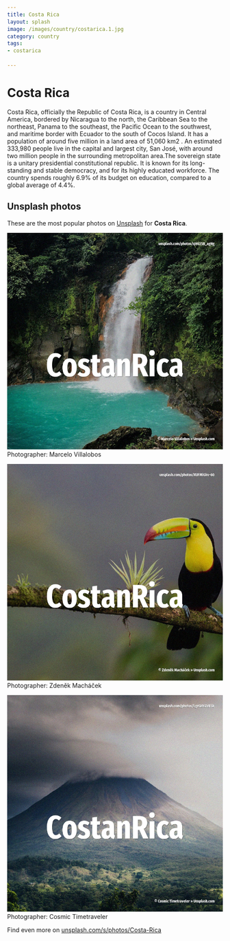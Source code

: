```yaml
---
title: Costa Rica
layout: splash
image: /images/country/costarica.1.jpg
category: country
tags:
- costarica

---
```

# Costa Rica

Costa Rica, officially the Republic of Costa Rica, is a country in Central America, bordered by 
Nicaragua to the north, the Caribbean Sea to the northeast, Panama to the southeast, the Pacific 
Ocean to the southwest, and maritime border with Ecuador to the south of Cocos Island.
It has a population of around five million in a land area of 51,060 km2 .
An estimated 333,980 people live in the capital and largest city, San José, with around two million 
people in the surrounding metropolitan area.The sovereign state is a unitary presidential 
constitutional republic.
It is known for its long-standing and stable democracy, and for its highly educated workforce.
The country spends roughly 6.9% of its budget  on education, compared to a global average of 4.4%.

 
## Unsplash photos
These are the most popular photos on [Unsplash](https://unsplash.com) for **Costa Rica**.
 
![Costa Rica](/images/country/costarica.1.jpg)
Photographer:  Marcelo Villalobos
 
![Costa Rica](/images/country/costarica.2.jpg)
Photographer:  Zdeněk Macháček
 
![Costa Rica](/images/country/costarica.3.jpg)
Photographer:  Cosmic Timetraveler
 
Find even more on [unsplash.com/s/photos/Costa-Rica](https://unsplash.com/s/photos/Costa-Rica)
 
